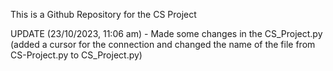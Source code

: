 This is a Github Repository for the CS Project 

UPDATE (23/10/2023, 11:06 am) - Made some changes in the CS_Project.py (added a cursor for the connection and changed the name of the file from CS-Project.py to CS_Project.py)
